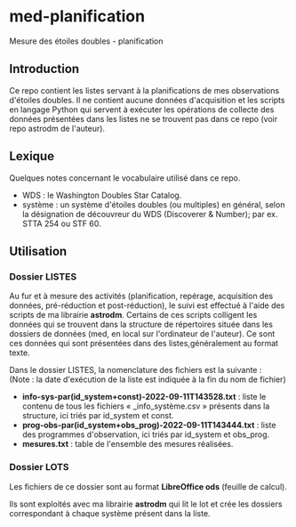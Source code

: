 # med-planification
Mesure des étoiles doubles - planification

## Introduction
Ce repo contient les listes servant à la planifications de mes observations d'étoiles doubles. Il ne contient aucune données d'acquisition et les scripts en langage Python qui servent à exécuter les opérations de collecte des données présentées dans les listes ne se trouvent pas dans ce repo (voir repo astrodm de l'auteur).

## Lexique

Quelques notes concernant le vocabulaire utilisé dans ce repo.

* WDS : le Washington Doubles Star Catalog.
* système : un système d'étoiles doubles (ou multiples) en général, selon la désignation de découvreur du WDS (Discoverer & Number); par ex. STTA 254 ou STF 60.

## Utilisation
### Dossier LISTES
Au fur et à mesure des activités (planification, repérage, acquisition des données, pré-réduction et post-réduction), le suivi est effectué à l'aide des scripts de ma librairie __astrodm__. Certains de ces scripts colligent les données qui se trouvent dans la structure de répertoires située dans les dossiers de données (med, en local sur l'ordinateur de l'auteur). Ce sont ces données qui sont présentées dans des listes,généralement au format texte.

Dans le dossier LISTES, la nomenclature des fichiers est la suivante :<br>
(Note : la date d'exécution de la liste est indiquée à la fin du nom de fichier)
* __info-sys-par(id_system+const)-2022-09-11T143528.txt__ : liste le contenu de tous les fichiers « _info_système.csv » présents dans la structure, ici triés par id_system et const.
* __prog-obs-par(id_system+obs_prog)-2022-09-11T143444.txt__ : liste des programmes d'observation, ici triés par id_system et obs_prog.
* __mesures.txt__ : table de l'ensemble des mesures réalisées.

### Dossier LOTS
Les fichiers de ce dossier sont au format __LibreOffice ods__ (feuille de calcul).

Ils sont exploités avec ma librairie **astrodm** qui lit le lot et crée les dossiers correspondant à chaque système présent dans la liste.
